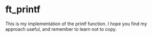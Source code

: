# ft_printf
This is my implementation of the printf function. I hope you find my approach useful, and remember to learn not to copy.
